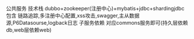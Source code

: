 公共服务
技术栈 dubbo+zookeeper(注册中心)+mybatis+jdbc+shardingjdbc 
包含 链路追踪,多注册中心配置,xss攻击,swagger,主从数据源,P6Datasourse,logback日志
子服务依赖 对应commons服务即可(持久层依赖db,web层依赖web)
